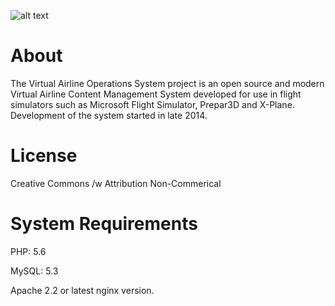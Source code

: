 ![alt text](http://fsvaos.net/img/VAOSLarge.png)

# About

The Virtual Airline Operations System project is an open source and modern Virtual Airline Content Management System developed for use in flight simulators such as Microsoft Flight Simulator, Prepar3D and X-Plane. Development of the system started in late 2014.


# License

Creative Commons /w Attribution Non-Commerical

# System Requirements

PHP: 5.6

MySQL: 5.3

Apache 2.2 or latest nginx version.


